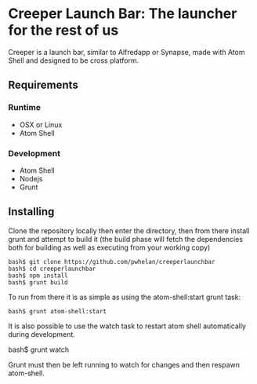 Creeper Launch Bar: The launcher for the rest of us
===================================================

Creeper is a launch bar, similar to Alfredapp or Synapse, made with Atom Shell
and designed to be cross platform.

Requirements
------------

### Runtime

  * OSX or Linux
  * Atom Shell

### Development

  * Atom Shell
  * Nodejs
  * Grunt

Installing
----------

Clone the repository locally then enter the directory, then from there install
grunt and attempt to build it (the build phase will fetch the dependencies
both for building as well as executing from your working copy)

    bash$ git clone https://github.com/pwhelan/creeperlaunchbar
    bash$ cd creeperlaunchbar
    bash$ npm install
    bash$ grunt build

To run from there it is as simple as using the atom-shell:start grunt task:

    bash$ grunt atom-shell:start

It is also possible to use the watch task to restart atom shell automatically
during development.

  bash$ grunt watch

Grunt must then be left running to watch for changes and then respawn atom-shell.
